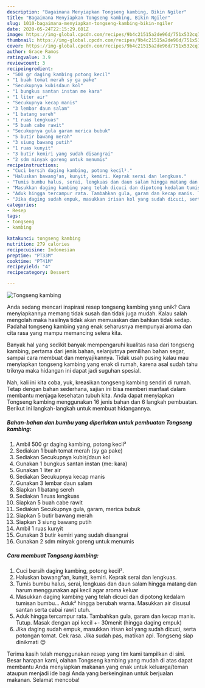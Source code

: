 ```yaml
---
description: "Bagaimana Menyiapkan Tongseng kambing, Bikin Ngiler"
title: "Bagaimana Menyiapkan Tongseng kambing, Bikin Ngiler"
slug: 1010-bagaimana-menyiapkan-tongseng-kambing-bikin-ngiler
date: 2020-05-24T22:15:29.601Z
image: https://img-global.cpcdn.com/recipes/9b4c21515a2de96d/751x532cq70/tongseng-kambing-foto-resep-utama.jpg
thumbnail: https://img-global.cpcdn.com/recipes/9b4c21515a2de96d/751x532cq70/tongseng-kambing-foto-resep-utama.jpg
cover: https://img-global.cpcdn.com/recipes/9b4c21515a2de96d/751x532cq70/tongseng-kambing-foto-resep-utama.jpg
author: Grace Ramos
ratingvalue: 3.9
reviewcount: 3
recipeingredient:
- "500 gr daging kambing potong kecil"
- "1 buah tomat merah sy ga pake"
- "Secukupnya kubisdaun kol"
- "1 bungkus santan instan me kara"
- "1 liter air"
- "Secukupnya kecap manis"
- "3 lembar daun salam"
- "1 batang sereh"
- "1 ruas lengkuas"
- "5 buah cabe rawit"
- "Secukupnya gula garam merica bubuk"
- "5 butir bawang merah"
- "3 siung bawang putih"
- "1 ruas kunyit"
- "3 butir kemiri yang sudah disangrai"
- "2 sdm minyak goreng untuk menumis"
recipeinstructions:
- "Cuci bersih daging kambing, potong kecil²."
- "Haluskan bawang²an, kunyit, kemiri. Keprak serai dan lengkuas."
- "Tumis bumbu halus, serai, lengkuas dan daun salam hingga matang dan harum menggunakan api kecil agar aroma keluar"
- "Masukkan daging kambing yang telah dicuci dan dipotong kedalam tumisan bumbu... Aduk² hingga berubah warna. Masukkan air disusul santan serta cabai rawit utuh."
- "Aduk hingga tercampur rata. Tambahkan gula, garam dan kecap manis. Tutup. Masak dengan api kecil +- 30menit (hingga daging empuk)"
- "Jika daging sudah empuk, masukkan irisan kol yang sudah dicuci, serta potongan tomat. Cek rasa. Jika sudah pas, matikan api. Tongseng siap dinikmati 😊"
categories:
- Resep
tags:
- tongseng
- kambing

katakunci: tongseng kambing 
nutrition: 279 calories
recipecuisine: Indonesian
preptime: "PT33M"
cooktime: "PT41M"
recipeyield: "4"
recipecategory: Dessert

---
```



![Tongseng kambing](https://img-global.cpcdn.com/recipes/9b4c21515a2de96d/751x532cq70/tongseng-kambing-foto-resep-utama.jpg)

Anda sedang mencari inspirasi resep tongseng kambing yang unik? Cara menyiapkannya memang tidak susah dan tidak juga mudah. Kalau salah mengolah maka hasilnya tidak akan memuaskan dan bahkan tidak sedap. Padahal tongseng kambing yang enak seharusnya mempunyai aroma dan cita rasa yang mampu memancing selera kita.

Banyak hal yang sedikit banyak mempengaruhi kualitas rasa dari tongseng kambing, pertama dari jenis bahan, selanjutnya pemilihan bahan segar, sampai cara membuat dan menyajikannya. Tidak usah pusing kalau mau menyiapkan tongseng kambing yang enak di rumah, karena asal sudah tahu triknya maka hidangan ini dapat jadi suguhan spesial.




Nah, kali ini kita coba, yuk, kreasikan tongseng kambing sendiri di rumah. Tetap dengan bahan sederhana, sajian ini bisa memberi manfaat dalam membantu menjaga kesehatan tubuh kita. Anda dapat menyiapkan Tongseng kambing menggunakan 16 jenis bahan dan 6 langkah pembuatan. Berikut ini langkah-langkah untuk membuat hidangannya.

<!--inarticleads1-->

##### Bahan-bahan dan bumbu yang diperlukan untuk pembuatan Tongseng kambing:

1. Ambil 500 gr daging kambing, potong kecil²
1. Sediakan 1 buah tomat merah (sy ga pake)
1. Sediakan Secukupnya kubis/daun kol
1. Gunakan 1 bungkus santan instan (me: kara)
1. Gunakan 1 liter air
1. Sediakan Secukupnya kecap manis
1. Gunakan 3 lembar daun salam
1. Siapkan 1 batang sereh
1. Sediakan 1 ruas lengkuas
1. Siapkan 5 buah cabe rawit
1. Sediakan Secukupnya gula, garam, merica bubuk
1. Siapkan 5 butir bawang merah
1. Siapkan 3 siung bawang putih
1. Ambil 1 ruas kunyit
1. Gunakan 3 butir kemiri yang sudah disangrai
1. Gunakan 2 sdm minyak goreng untuk menumis




<!--inarticleads2-->

##### Cara membuat Tongseng kambing:

1. Cuci bersih daging kambing, potong kecil².
1. Haluskan bawang²an, kunyit, kemiri. Keprak serai dan lengkuas.
1. Tumis bumbu halus, serai, lengkuas dan daun salam hingga matang dan harum menggunakan api kecil agar aroma keluar
1. Masukkan daging kambing yang telah dicuci dan dipotong kedalam tumisan bumbu... Aduk² hingga berubah warna. Masukkan air disusul santan serta cabai rawit utuh.
1. Aduk hingga tercampur rata. Tambahkan gula, garam dan kecap manis. Tutup. Masak dengan api kecil +- 30menit (hingga daging empuk)
1. Jika daging sudah empuk, masukkan irisan kol yang sudah dicuci, serta potongan tomat. Cek rasa. Jika sudah pas, matikan api. Tongseng siap dinikmati 😊




Terima kasih telah menggunakan resep yang tim kami tampilkan di sini. Besar harapan kami, olahan Tongseng kambing yang mudah di atas dapat membantu Anda menyiapkan makanan yang enak untuk keluarga/teman ataupun menjadi ide bagi Anda yang berkeinginan untuk berjualan makanan. Selamat mencoba!
